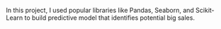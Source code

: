 In this project, I used popular libraries like Pandas, Seaborn, and Scikit-Learn to build predictive model that identifies potential big sales.
